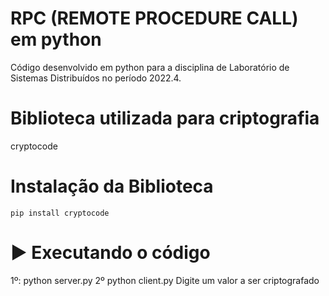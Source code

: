 # RPC (REMOTE PROCEDURE CALL)  em python
Código desenvolvido em python para a disciplina de Laboratório de Sistemas Distribuídos no período 2022.4.

# Biblioteca utilizada para criptografia
cryptocode

# Instalação da Biblioteca
```
pip install cryptocode
```

# :arrow_forward: Executando o código
1º: python server.py
2º python client.py
Digite um valor a ser criptografado
